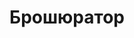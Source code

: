 ---
id: '5'
title: Брошюратор 
description: Залог 2000 рублей
price: '400'
order: 5
default_thumbnail_image: images/IMG_20210204_124610_sm.jpg
default_original_image: images/IMG_20210204_124610.jpg
category: content/category/08proch.md
featured: true
layout: product
---